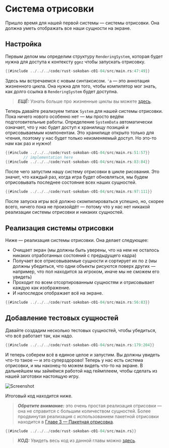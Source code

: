 # Система отрисовки

Пришло время для нашей первой системы — системы отрисовки. Она должна уметь отображать все наши сущности на экране.

## Настройка

Первым делом мы определим структуру `RenderingSystem`, которая будет нужна для доступа к контексту `ggez` чтобы запускать отрисовку.

```rust
{{#include ../../../code/rust-sokoban-c01-04/src/main.rs:47:49}}
```

Здесь мы встречаемся с новым синтаксисом. `'a` — это аннотация жизненного цикла. Она нужна для того, чтобы компилятор мог знать, как долго ссылка в `RenderingSystem` будет доступна.

> ***ЕЩЁ:*** Узнать больше про жизненные циклы вы можете [здесь](https://doc.rust-lang.org/book/ch10-03-lifetime-syntax.html).

Теперь давайте реализуем типаж `System` для нашей системы отрисовки. Пока ничего нового особенно нет — мы просто ведём подготовительные работы. Определение `SystemData` автоматически означает, что у нас будет доступ к хранилищу позиций и отрисовываемым компонентам. Это хранилище открыто только для чтения, поэтому у нас будет только неизменяемый доступ. Но это-то нам как раз и нужно!

```rust
{{#include ../../../code/rust-sokoban-c01-04/src/main.rs:51:57}}
        // implementation here
{{#include ../../../code/rust-sokoban-c01-04/src/main.rs:83:84}}
```

После чего запустим нашу систему отрисовки в цикле рисования. Это значит, что каждый раз, когда игра будет обновляться, мы будем отрисовывать последнее состояние всех наших сущностей.

```rust
{{#include ../../../code/rust-sokoban-c01-04/src/main.rs:97:111}}
```

После запуска игры всё должно скомпилироваться успешно, но, скорее всего, ничего пока не произойдёт — потому что у нас нет никакой реализации системы отрисовки и никаких сущностей.

## Реализация системы отрисовки

Ниже — реализация системы отрисовки. Она делает следующее:

- Очищает экран (мы должны быть уверены, что на нем не осталось никаких отработанных состояний с предыдущего кадра)
- Получает все отрисовываемые сущности и сортирует их по z (мы должны убедиться, что одни объекты рисуются поверх других — например, что пол находится за игроком, иначе мы не сможем его увидеть)
- Проходит по всем отсортированным сущностям и отрисовывает каждую как изображение.
- И напоследок отображает всё на экране.

```rust
{{#include ../../../code/rust-sokoban-c01-04/src/main.rs:56:83}}
```

## Добавление тестовых сущностей

Давайте создадим несколько тестовых сущностей, чтобы убедиться, что всё работает так, как надо.

```rust
{{#include ../../../code/rust-sokoban-c01-04/src/main.rs:179:204}}
```

И теперь соберем всё в единое целое и запустим. Вы должны увидеть что-то такое — и это суперздорово! Теперь у нас есть система отрисовки, и мы наконец-то можем видеть что-то на экране. В дальнейшем мы займёмся работой над геймплеем, чтобы сделать из нашей заготовки настоящую игру.

![Screenshot](./images/rendering.png)

Итоговый код находится ниже.

> ***Обратите внимание:*** это очень простая реализация отрисовки — она не справится с большим количеством сущностей. Более продвинутая реализация с использованием пакетной отрисовки находится в [Главе 3 — Пакетная отрисовка](/c03-04-batch-rendering.html).

```rust
{{#include ../../../code/rust-sokoban-c01-04/src/main.rs}}
```

> ***КОД:*** Увидеть весь код из данной главы можно [здесь](https://github.com/iolivia/rust-sokoban/tree/master/code/rust-sokoban-c01-04).
